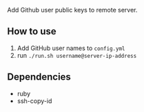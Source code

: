 Add Github user public keys to remote server.

## How to use

1. Add GitHub user names to `config.yml`
2. run `./run.sh username@server-ip-address` 

## Dependencies
* ruby
* ssh-copy-id